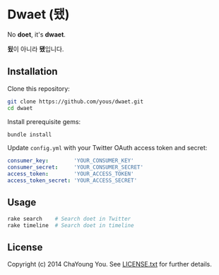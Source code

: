 # Dwaet (됐)

No **doet**, it's **dwaet**.

**됬**이 아니라 **됐**입니다.

## Installation

Clone this repository:

``` sh
git clone https://github.com/yous/dwaet.git
cd dwaet
```

Install prerequisite gems:

``` sh
bundle install
```

Update `config.yml` with your Twitter OAuth access token and secret:

``` yaml
consumer_key:        'YOUR_CONSUMER_KEY'
consumer_secret:     'YOUR_CONSUMER_SECRET'
access_token:        'YOUR_ACCESS_TOKEN'
access_token_secret: 'YOUR_ACCESS_SECRET'
```

## Usage

``` sh
rake search    # Search doet in Twitter
rake timeline  # Search doet in timeline
```

## License

Copyright (c) 2014 ChaYoung You. See [LICENSE.txt](LICENSE.txt) for further details.
